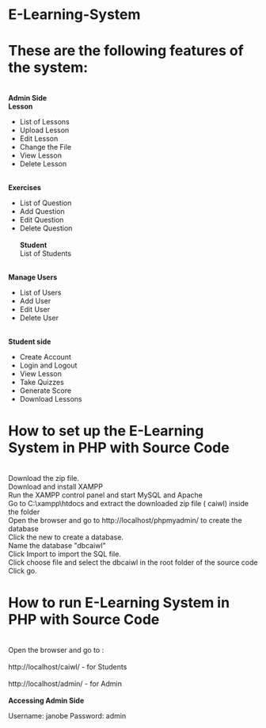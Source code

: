 # E-Learning-System
# These are the following features of the system:
<br /> <b>Admin Side</b>
<br /><b> Lesson</b>
<br /> <ul>
<li> List of Lessons</li>
<li> Upload Lesson</li>
<li> Edit Lesson</li>
<li> Change the File</li>
<li> View Lesson</li>
<li> Delete Lesson</li>
 </ul>
 <br/><b>Exercises</b>
<br /><ul>
<li> List of Question
<li>Add Question</li>
<li>Edit Question</li>
<li>Delete Question</li>
<br /><b> Student</b>
<br /> List of Students</ul>
<br /><b> Manage Users</b>
<ul> 
<li> List of Users</li>
<li> Add User</li>
<li> Edit User</li>
<li> Delete User</li></ul>
<br /><b> Student side</b>
<ul>
<li> Create Account</li>
<li> Login and Logout</li>
<li> View Lesson</li>
<li> Take Quizzes</li>
<li> Generate Score</li>
<li> Download Lessons</li>
</ul>

# How to set up the E-Learning System in PHP with Source Code
<br /> Download the zip file.
<br /> Download and install XAMPP
<br /> Run the XAMPP control panel and start MySQL and Apache
<br /> Go to C:\xampp\htdocs and extract the downloaded zip file ( caiwl) inside the folder
<br /> Open the browser and go to http://localhost/phpmyadmin/ to create the database
<br /> Click the new to create a database.
<br /> Name the database "dbcaiwl"
<br /> Click Import to import the SQL file.
<br /> Click choose file and select the dbcaiwl in the root folder of the source code
<br /> Click go.

# How to run E-Learning System in PHP with Source Code
<br /> Open the browser and go to :
<br /> 
<br /> http://localhost/caiwl/ - for Students
<br /> 
<br /> http://localhost/admin/ - for Admin
<br /> 
<br /> <b>Accessing Admin Side</b>

Username: janobe
Password: admin

